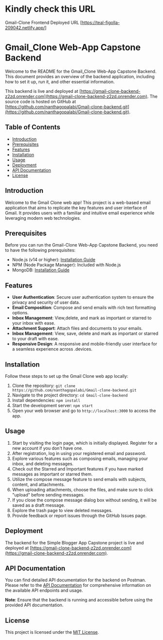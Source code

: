 
# Kindly check this URL
Gmail-Clone Frontend Deployed URL
   [https://teal-figolla-209042.netlify.app/]



# Gmail_Clone Web-App Capstone Backend

Welcome to the README for the Gmail_Clone Web-App Capstone Backend. This document provides an overview of the backend application, including how to set it up, run it, and other essential information.

This backend is live and deployed at [https://gmail-clone-backend-z2zd.onrender.com](https://gmail-clone-backend-z2zd.onrender.com). The source code is hosted on GitHub at [https://github.com/nanthagopalabi/Gmail-clone-backend.git](https://github.com/nanthagopalabi/Gmail-clone-backend.git).



## Table of Contents
- [Introduction](#introduction)
- [Prerequisites](#prerequisites)
- [Features](#features)
- [Installation](#installation)
- [Usage](#usage)
- [Deployment](#deployment)
- [API Documentation](#api-documentationapi)
- [License](#license)

## Introduction


Welcome to the Gmail Clone web app! This project is a web-based email application that aims to replicate the key features and user interface of Gmail. It provides users with a familiar and intuitive email experience while leveraging modern web technologies.

## Prerequisites

Before you can run the Gmail-Clone Web-App Capstone Backend, you need to have the following prerequisites:

- Node.js (v14 or higher): [Installation Guide](https://nodejs.org/)
- NPM (Node Package Manager): Included with Node.js
- MongoDB: [Installation Guide](https://docs.mongodb.com/manual/installation/)

## Features

- **User Authentication**: Secure user authentication system to ensure the privacy and security of user data.
- **Email Composition**: Compose and send emails with rich text formatting options.
- **Inbox Management**: View,delete, and mark as important or starred to your inbox with ease.
- **Attachment Support**: Attach files and documents to your emails.
- **Inbox Management**: View, save, delete and mark as important or starred to your draft with ease.
- **Responsive Design**: A responsive and mobile-friendly user interface for a seamless experience across .devices.

## Installation

Follow these steps to set up the Gmail Clone web app locally:

1. Clone the repository: `git clone https://github.com/nanthagopalabi/Gmail-clone-backend.git`
2. Navigate to the project directory: `cd Gmail-clone-backend`
3. Install dependencies: `npm install`
4. Start the development server: `npm start`
5. Open your web browser and go to `http://localhost:3000` to access the app.

## Usage

1. Start by visiting the login page, which is initially displayed. Register for a new account if you don't have one.
2. After registration, log in using your registered email and password.
3. Explore various features such as composing emails, managing your inbox, and deleting messages.
4. Check out the Starred and Important features if you have marked messages as important or starred them.
5. Utilize the compose message feature to send emails with subjects, content, and attachments.
6. When uploading attachments, choose the files, and make sure to click "upload" before sending messages.
7. If you close the compose message dialog box without sending, it will be saved as a draft message.
8. Explore the trash page to view deleted messages.
9. Provide feedback or report issues through the GitHub Issues page.


## Deployment

The backend for the Simple Blogger App Capstone project is live and deployed at [https://gmail-clone-backend-z2zd.onrender.com](https://gmail-clone-backend-z2zd.onrender.com).

## API Documentation

You can find detailed API documentation for the backend on Postman. Please refer to the [API Documentation](https://gold-desert-405240.postman.co/workspace/a22503f0-c730-47c9-8fba-cf88d6d646ce/documentation/29717116-1bf68fc0-edf8-4b8f-a9d6-1c92d89dc42a) for comprehensive information on the available API endpoints and usage.

**Note**: Ensure that the backend is running and accessible before using the provided API documentation.

## License

This project is licensed under the [MIT License](LICENSE).